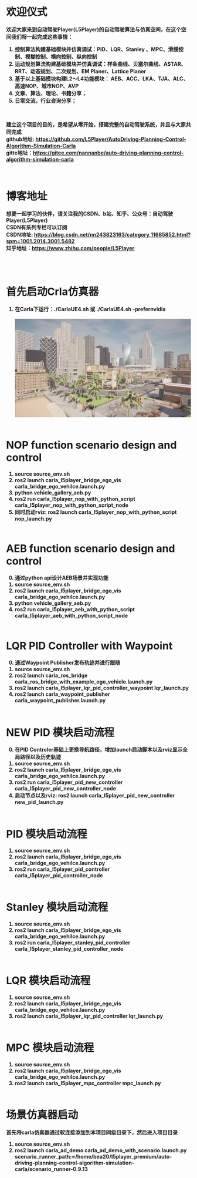 # 欢迎仪式
<b><strong>欢迎大家来到自动驾驶Player(L5Player)的自动驾驶算法与仿真空间，在这个空间我们将一起完成这些事情：<strong><b>
1. 控制算法构建基础模块并仿真调试：PID、LQR、Stanley 、MPC、滑膜控制、模糊控制、横向控制、纵向控制
2. 运动规划算法构建基础模块并仿真调试：样条曲线、贝塞尔曲线、ASTAR、RRT、动态规划、二次规划、EM Planer、Lattice Planer
3. 基于以上基础模块构建L2～L4功能模块： AEB、ACC、LKA、TJA、ALC、高速NOP、城市NOP、AVP
4. 文章、算法、理论、书籍分享；
5. 日常交流，行业咨询分享；
<br> 

<b><strong>建立这个项目的目的，是希望从零开始，搭建完整的自动驾驶系统，并且与大家共同完成<strong><b>
<br>
github地址: https://github.com/L5Player/AutoDriving-Planning-Control-Algorithm-Simulation-Carla<br>
gitte地址：https://gitee.com/nannanbe/auto-driving-planning-control-algorithm-simulation-carla

<br> 

# 博客地址
<b><strong>想要一起学习的伙伴，请关注我的CSDN、b站、知乎、公众号：自动驾驶Player(L5Player)<strong><b>
<br>CSDN有系列专栏可以订阅<br>
CSDN地址: https://blog.csdn.net/nn243823163/category_11685852.html?spm=1001.2014.3001.5482<br>
知乎地址：https://www.zhihu.com/people/L5Player

<br> 
<br> 

# 首先启动Crla仿真器
1. 在Carla下运行：./CarlaUE4.sh 或 ./CarlaUE4.sh -prefernvidia
<br><br>
![carla](./figures/carla.png) 
<br><br>

# NOP function scenario design and control
1. source source_env.sh
2. ros2 launch carla_l5player_bridge_ego_vis carla_bridge_ego_vehilce.launch.py
3. python vehicle_gallery_aeb.py
4. ros2 run carla_l5player_nop_with_python_script carla_l5player_nop_with_python_script_node
5. 同时启动rviz: ros2 launch carla_l5player_nop_with_python_script nop_launch.py 
<br><br>

# AEB function scenario design and control
0. 通过python api设计AEB场景并实现功能
1. source source_env.sh
2. ros2 launch carla_l5player_bridge_ego_vis carla_bridge_ego_vehilce.launch.py
3. python vehicle_gallery_aeb.py
4. ros2 run carla_l5player_aeb_with_python_script carla_l5player_aeb_with_python_script_node
<br><br>

# LQR PID Controller with Waypoint
0. 通过Waypoint Publisher发布轨迹并进行跟随
1. source source_env.sh
2. ros2 launch carla_ros_bridge carla_ros_bridge_with_example_ego_vehicle.launch.py
3. ros2 launch carla_l5player_lqr_pid_controller_waypoint lqr_launch.py
4. ros2 launch carla_waypoint_publisher carla_waypoint_publisher.launch.py
<br><br>

# NEW PID 模块启动流程
0. 在PID Controler基础上更换导航路径，增加launch启动脚本以及rviz显示全局路径以及历史轨迹
1. source source_env.sh
2. ros2 launch carla_l5player_bridge_ego_vis carla_bridge_ego_vehilce.launch.py
3. ros2 run carla_l5player_pid_new_controller carla_l5player_pid_new_controller_node
4. 启动节点以及rviz: ros2 launch carla_l5player_pid_new_controller new_pid_launch.py
<br><br>

# PID 模块启动流程
1. source source_env.sh
2. ros2 launch carla_l5player_bridge_ego_vis carla_bridge_ego_vehilce.launch.py
3. ros2 run carla_l5player_pid_controller carla_l5player_pid_controller_node
<br><br>

# Stanley 模块启动流程
1. source source_env.sh
2. ros2 launch carla_l5player_bridge_ego_vis carla_bridge_ego_vehilce.launch.py
3. ros2 run carla_l5player_stanley_pid_controller carla_l5player_stanley_pid_controller_node
<br><br>

# LQR 模块启动流程
1. source source_env.sh
2. ros2 launch carla_l5player_bridge_ego_vis carla_bridge_ego_vehilce.launch.py
3. ros2 launch carla_l5player_lqr_pid_controller lqr_launch.py
<br><br>

# MPC 模块启动流程
1. source source_env.sh
2. ros2 launch carla_l5player_bridge_ego_vis carla_bridge_ego_vehilce.launch.py
3. ros2 launch carla_l5player_mpc_controller mpc_launch.py
<br><br>

# 场景仿真器启动
首先将carla仿真器通过软连接添加到本项目同级目录下，然后进入项目目录
1. source source_env.sh
2. ros2 launch carla_ad_demo carla_ad_demo_with_scenario.launch.py scenario_runner_path:=/home/bea20/l5player_premium/auto-driving-planning-control-algorithm-simulation-carla/scenario_runner-0.9.13
<br><br>

